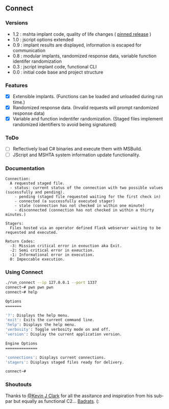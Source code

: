 ## Connect
### Versions
 * 1.2 : mshta implant code, quality of life changes ( [pinned release](https://github.com/skylerknecht/connect/tree/087006611c8d65f3f3d5fd86bc5ff577a51d1950) )
 * 1.0 : jscript options extended
 * 0.9 : implant results are displayed, information is escaped for communication
 * 0.8 : modular implants, randomized response data, variable function identifer randomization
 * 0.3 : jscript implant code, functional CLI
 * 0.0 : initial code base and project structure

### Features
* [x] Extensible implants. (Functions can be loaded and unloaded during run time.)
* [x] Randomized response data. (Invalid requests will prompt randomized response data)
* [x] Variable and function indentifer randomization. (Staged files implement randomized identifiers to avoid being signatured)

### ToDo
* [ ] Reflectively load C# binaries and execute them with MSBuild.
* [ ] JScript and MSHTA system information update functionality.

### Documentation
```
Connection:
  A requested staged file.
  - status: current status of the connection with two possible values (sucessfully and pending).
    - pending (staged file requested waiting for the first check in)
    - connected (a successfully executed stager)
    - stale (connection has not checked in within one minute)
    - disconnected (connection has not checked in within a thirty minutes.)

Stagers:
  Files hosted via an operator defined Flask webserver waiting to be requested and executed.

Return Codes:
  -3: Mission critical error in exeuction aka Exit.
  -2: Semi critical error in exeuction.
  -1: Informational error in execution.
  0: Impeccable execution.
```

### Using Connect
```sh
./run_connect --ip 127.0.0.1 --port 1337
connect~# pwn pwn pwn
connect~# help

Options
=======

'?': Displays the help menu.
'exit': Exits the current command line.
'help': Displays the help menu.
'verbosity': Toggle verbosity mode on and off.
'version': Display the current application version.

Engine Options
==============

'connections': Displays current connections.
'stagers': Displays staged files ready for delivery.

connect~#
```

### Shoutouts
Thanks to [@Kevin J Clark](https://twitter.com/GuhnooPlusLinux) for all the assitance and inspiration from his sub-par but equally as functional C2... [Badrats](https://gitlab.com/KevinJClark/badrats). (:
